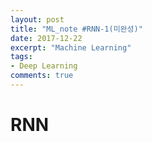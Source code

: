 ```yaml
---
layout: post
title: "ML_note #RNN-1(미완성)"
date: 2017-12-22
excerpt: "Machine Learning"
tags:
- Deep Learning
comments: true
---
```

# RNN
